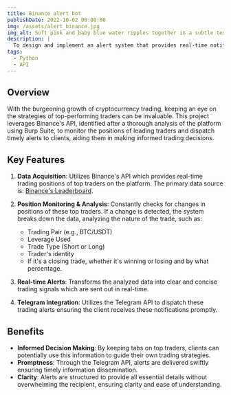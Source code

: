 ```yaml
---
title: Binance alert bot
publishDate: 2022-10-02 00:00:00
img: /assets/alert_binance.jpg
img_alt: Soft pink and baby blue water ripples together in a subtle texture.
description: |
  To design and implement an alert system that provides real-time notifications on the positions of top traders on Binance's Futures trading platform.
tags:
  - Python
  - API
---
```

## Overview

With the burgeoning growth of cryptocurrency trading, keeping an eye on the strategies of top-performing traders can be invaluable. This project leverages Binance's API, identified after a thorough analysis of the platform using Burp Suite, to monitor the positions of leading traders and dispatch timely alerts to clients, aiding them in making informed trading decisions.

## Key Features

1. **Data Acquisition**: Utilizes Binance's API which provides real-time trading positions of top traders on the platform. The primary data source is: [Binance's Leaderboard](https://www.binance.com/en/futures-activity/leaderboard).

2. **Position Monitoring & Analysis**: Constantly checks for changes in positions of these top traders. If a change is detected, the system breaks down the data, analyzing the nature of the trade, such as:
    - Trading Pair (e.g., BTC/USDT)
    - Leverage Used
    - Trade Type (Short or Long)
    - Trader's identity
    - If it's a closing trade, whether it's winning or losing and by what percentage.

3. **Real-time Alerts**: Transforms the analyzed data into clear and concise trading signals which are sent out in real-time.

4. **Telegram Integration**: Utilizes the Telegram API to dispatch these trading alerts ensuring the client receives these notifications promptly.

## Benefits

- **Informed Decision Making**: By keeping tabs on top traders, clients can potentially use this information to guide their own trading strategies.
- **Promptness**: Through the Telegram API, alerts are delivered swiftly ensuring timely information dissemination.
- **Clarity**: Alerts are structured to provide all essential details without overwhelming the recipient, ensuring clarity and ease of understanding.